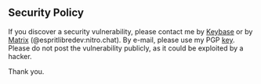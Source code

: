## Security Policy

If you discover a security vulnerability, please contact me by [Keybase](https://keybase.io/espritlibredev) or by [Matrix](https://matrix.org/) (@espritlibredev:nitro.chat). By e-mail, please use my PGP [key](https://keybase.io/espritlibredev/key.asc). Please do not post the vulnerability publicly, as it could be exploited by a hacker. 

Thank you.

